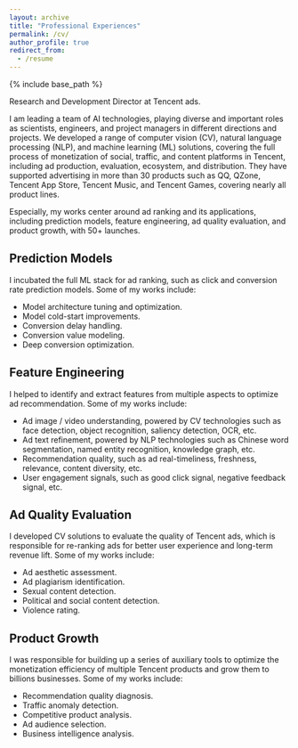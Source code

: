 ```yaml
---
layout: archive
title: "Professional Experiences"
permalink: /cv/
author_profile: true
redirect_from:
  - /resume
---
```


{% include base_path %}

Research and Development Director at Tencent ads.

I am leading a team of AI technologies, playing diverse and important roles as scientists, engineers, and project managers in different directions and projects. We developed a range of computer vision (CV), natural language processing (NLP), and machine learning (ML) solutions, covering the full process of monetization of social, traffic, and content platforms in Tencent, including ad production, evaluation, ecosystem, and distribution. They have supported advertising in more than 30 products such as QQ, QZone, Tencent App Store, Tencent Music, and Tencent Games, covering nearly all product lines.

Especially, my works center around ad ranking and its applications, including prediction models, feature engineering, ad quality evaluation, and product growth, with 50+ launches.

## Prediction Models
I incubated the full ML stack for ad ranking, such as click and conversion rate prediction models. Some of my works include:
* Model architecture tuning and optimization.
* Model cold-start improvements.
* Conversion delay handling.
* Conversion value modeling.
* Deep conversion optimization.

## Feature Engineering
I helped to identify and extract features from multiple aspects to optimize ad recommendation. Some of my works include:
* Ad image / video understanding, powered by CV technologies such as face detection, object recognition, saliency detection, OCR, etc.
* Ad text refinement, powered by NLP technologies such as Chinese word segmentation, named entity recognition, knowledge graph, etc.
* Recommendation quality, such as ad real-timeliness, freshness, relevance, content diversity, etc.
* User engagement signals, such as good click signal, negative feedback signal, etc.

## Ad Quality Evaluation
I developed CV solutions to evaluate the quality of Tencent ads, which is responsible for re-ranking ads for better user experience and long-term revenue lift. Some of my works include:
* Ad aesthetic assessment.
* Ad plagiarism identification.
* Sexual content detection.
* Political and social content detection.
* Violence rating.

## Product Growth
I was responsible for building up a series of auxiliary tools to optimize the monetization efficiency of multiple Tencent products and grow them to billions businesses. Some of my works include:
* Recommendation quality diagnosis.
* Traffic anomaly detection.
* Competitive product analysis.
* Ad audience selection.
* Business intelligence analysis.